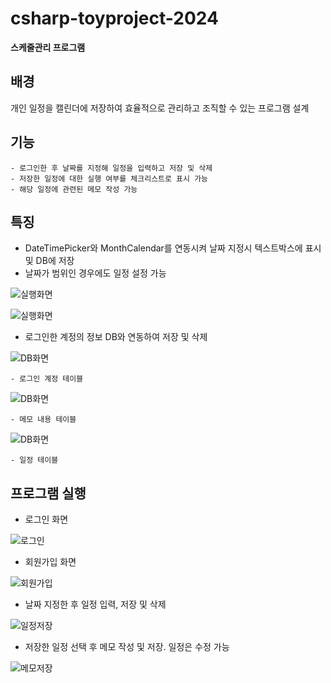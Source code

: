 # csharp-toyproject-2024

**스케줄관리 프로그램** 

## 배경
개인 일정을 캘린더에 저장하여 효율적으로 관리하고 조직할 수 있는 프로그램 설계

## 기능
    - 로그인한 후 날짜를 지정해 일정을 입력하고 저장 및 삭제 
    - 저장한 일정에 대한 실행 여부를 체크리스트로 표시 가능
    - 해당 일정에 관련된 메모 작성 가능

## 특징
- DateTimePicker와 MonthCalendar를 연동시켜 날짜 지정시 텍스트박스에 표시 및 DB에 저장
- 날짜가 범위인 경우에도 일정 설정 가능

![실행화면](https://raw.githubusercontent.com/LEUNSU/csharp-toyproject-2024/main/images/cs004.png)

![실행화면](https://raw.githubusercontent.com/LEUNSU/csharp-toyproject-2024/main/images/cs009.png)

- 로그인한 계정의 정보 DB와 연동하여 저장 및 삭제

![DB화면](https://raw.githubusercontent.com/LEUNSU/csharp-toyproject-2024/main/images/cs011.png)

    - 로그인 계정 테이블

![DB화면](https://raw.githubusercontent.com/LEUNSU/csharp-toyproject-2024/main/images/cs012.png)

    - 메모 내용 테이블

![DB화면](https://raw.githubusercontent.com/LEUNSU/csharp-toyproject-2024/main/images/cs013.png)

    - 일정 테이블 

## 프로그램 실행
- 로그인 화면

![로그인](https://raw.githubusercontent.com/LEUNSU/csharp-toyproject-2024/main/images/cs003.png)

- 회원가입 화면

![회원가입](https://raw.githubusercontent.com/LEUNSU/csharp-toyproject-2024/main/images/cs018.png)

- 날짜 지정한 후 일정 입력, 저장 및 삭제

![일정저장](https://raw.githubusercontent.com/LEUNSU/csharp-toyproject-2024/main/images/cs006.png)

- 저장한 일정 선택 후 메모 작성 및 저장. 일정은 수정 가능

![메모저장](https://raw.githubusercontent.com/LEUNSU/csharp-toyproject-2024/main/images/cs007.png)